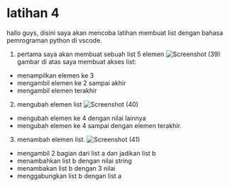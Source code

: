 # latihan 4

hallo guys, disini saya akan mencoba latihan membuat list dengan bahasa pemrograman python di vscode.
1. pertama saya akan membuat sebuah list 5 elemen
![Screenshot (39)](https://user-images.githubusercontent.com/115749975/202351629-4c1959af-d2db-4d38-bb30-714556cdfbfb.png)
gambar di atas saya membuat akses list:
- menampilkan elemen ke 3
- mengambil elemen ke 2 sampai akhir
- mengambil elemen terakhir

2. mengubah elemen list
![Screenshot (40)](https://user-images.githubusercontent.com/115749975/202352074-4eabef8e-d2c0-4ea5-ba47-1f09fbcd45ae.png)
- mengubah elemen ke 4 dengan nilai lainnya
- mengubah elemen ke 4 sampai dengan elemen terakhir.

3. menambah elemen list.
![Screenshot (41)](https://user-images.githubusercontent.com/115749975/202352299-53199171-89cc-49ed-905b-12ba206482aa.png)
- mengambil 2 bagian dari list a dan jadikan list b
- menambahkan list b dengan nilai string
- menambakan list b dengan 3 nilai
- menggabungkan list b dengan list a
